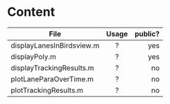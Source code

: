 # Content

| File               |      Usage      |  public? |
|--------------------|:-------------:|------:|
| displayLanesInBirdsview.m | ? | yes |
| displayPoly.m | ? | yes |
| displayTrackingResults.m | ? | no |
| plotLaneParaOverTime.m | ? | no |
| plotTrackingResults.m | ? | no |
